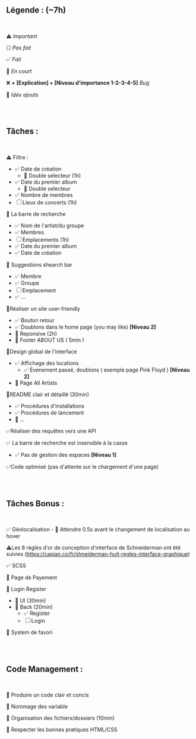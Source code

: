 
<br>

## **Légende :  (~7h)**

<br>

⚠️ *Important*

☐ *Pas fait*

✅ *Fait*

🚧 *En court*

❌ **+ [Explication] + [Niveau d'importance 1-2-3-4-5]** *Bug*

🤔 *Idée ajouts*

<br>
<br>

## **Tâches :**

<br>

⚠️ Filtre :
 - ✅ Date de création
    - 🤔 Double selecteur  (1h)
 - ✅ Date du premier album
     - 🤔 Double selecteur
 - ✅ Nombre de membres
 - ☐ Lieux de concerts   (1h)

🚧 La barre de recherche
 - ✅ Nom de l'artist/du groupe
 - ✅ Membres
 - ☐ Emplacements        (1h)
 - ✅ Date du premier album
 - ✅ Date de création

 🚧 Suggestions shearch bar
 - ✅ Membre
 - ✅ Groupe
 - ☐ Emplacement
 - ✅ ...

🚧Réaliser un site user-friendly
 - ✅ Bouton retour
 - ✅ Doublons dans le home page (you may like) **[Niveau 2]**
 - 🚧 Reponsive  (2h)
 - 🤔 Footer ABOUT US  ( 5min )

🚧Design global de l'interface
 - ✅ Affichage des locations
    - ✅ Evenement passé, doublons ( exemple page Pink Floyd ) **[Niveau 2]**
 - 🚧 Page All Artists

🚧README clair et détaillé   (30min)
 - ✅ Procédures d'installations
 - ✅ Procédures de lancement
 - 🚧 ...

✅Réaliser des requêtes vers une API

✅ La barre de recherche est insensible à la casse
 - ✅ Pas de gestion des espaces **[Niveau 1]**

✅Code optimisé (pas d'attente sur le chargement d'une page)


<br>
<br>

## **Tâches Bonus :**

<br>

✅ Géolocalisation
    - 🤔 Attendre 0.5s avant le changement de localisation au hover

⚠️Les 8 règles d'or de conception d'interface de Schneiderman ont été suivies (https://capian.co/fr/shneiderman-huit-regles-interface-graphique)

✅ SCSS

🤔 Page de Payement

🤔 Login Register
 - 🚧 UI    (30min)
 - 🚧 Back  (20min)
    - ✅ Register
    - ☐ Login

🤔 System de favori


<br>
<br>

## **Code Management :**

<br>

🚧 Produire un code clair et concis

🚧 Nommage des variable

🚧 Organisation des fichiers/dossiers   (10min)

🚧 Respecter les bonnes pratiques HTML/CSS
